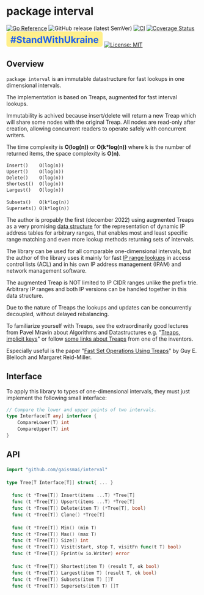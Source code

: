# package interval
[![Go Reference](https://pkg.go.dev/badge/github.com/gaissmai/interval.svg)](https://pkg.go.dev/github.com/gaissmai/interval#section-documentation)
![GitHub release (latest SemVer)](https://img.shields.io/github/v/release/gaissmai/interval)
[![CI](https://github.com/gaissmai/interval/actions/workflows/go.yml/badge.svg)](https://github.com/gaissmai/interval/actions/workflows/go.yml)
[![Coverage Status](https://coveralls.io/repos/github/gaissmai/interval/badge.svg)](https://coveralls.io/github/gaissmai/interval)
[![Stand With Ukraine](https://raw.githubusercontent.com/vshymanskyy/StandWithUkraine/main/badges/StandWithUkraine.svg)](https://stand-with-ukraine.pp.ua)
[![License: MIT](https://img.shields.io/badge/License-MIT-yellow.svg)](https://opensource.org/licenses/MIT)

## Overview

`package interval` is an immutable datastructure for fast lookups in one dimensional intervals.

The implementation is based on Treaps, augmented for fast interval lookups.

Immutability is achived because insert/delete will return a new Treap which will share some nodes with the original Treap.
All nodes are read-only after creation, allowing concurrent readers to operate safely with concurrent writers.

The time complexity is **O(log(n))** or **O(k*log(n))** where k is the number of returned items, the space complexity is **O(n)**.

```
Insert()    O(log(n))
Upsert()    O(log(n))
Delete()    O(log(n))
Shortest()  O(log(n))
Largest()   O(log(n))

Subsets()   O(k*log(n))
Supersets() O(k*log(n))
```

The author is propably the first (december 2022) using augmented Treaps
as a very promising [data structure] for the representation of dynamic IP address tables
for arbitrary ranges, that enables most and least specific range matching and even more lookup methods
returning sets of intervals.

The library can be used for all comparable one-dimensional intervals,
but the author of the library uses it mainly for fast [IP range lookups] in access control lists (ACL)
and in his own IP address management (IPAM) and network management software.

The augmented Treap is NOT limited to IP CIDR ranges unlike the prefix trie.
Arbitrary IP ranges and both IP versions can be handled together in this data structure.

Due to the nature of Treaps the lookups and updates can be concurrently decoupled, without delayed rebalancing.

To familiarize yourself with Treaps, see the extraordinarily good lectures from
Pavel Mravin about Algorithms and Datastructures e.g. "[Treaps, implicit keys]"
or follow [some links about Treaps] from one of the inventors.

Especially useful is the paper "[Fast Set Operations Using Treaps]" by Guy E. Blelloch and Margaret Reid-Miller.

[IP Range lookups]: https://github.com/gaissmai/iprange
[data structure]: https://ieeexplore.ieee.org/abstract/document/912716
[Treaps, implicit keys]: https://youtu.be/svAHk-FAQgM
[some links about Treaps]: http://faculty.washington.edu/aragon/treaps.html
[Fast Set Operations Using Treaps]: https://www.cs.cmu.edu/~scandal/papers/treaps-spaa98.pdf

## Interface

To apply this library to types of one-dimensional intervals, they must just implement the following small interface:

```go
// Compare the lower and upper points of two intervals.
type Interface[T any] interface {
	CompareLower(T) int
	CompareUpper(T) int
}
```

## API
```go
import "github.com/gaissmai/interval"

type Tree[T Interface[T]] struct{ ... }

  func (t *Tree[T]) Insert(items ...T) *Tree[T]
  func (t *Tree[T]) Upsert(items ...T) *Tree[T]
  func (t *Tree[T]) Delete(item T) (*Tree[T], bool)
  func (t *Tree[T]) Clone() *Tree[T]

  func (t *Tree[T]) Min() (min T)
  func (t *Tree[T]) Max() (max T)
  func (t *Tree[T]) Size() int
  func (t *Tree[T]) Visit(start, stop T, visitFn func(t T) bool)
  func (t *Tree[T]) Fprint(w io.Writer) error

  func (t *Tree[T]) Shortest(item T) (result T, ok bool)
  func (t *Tree[T]) Largest(item T) (result T, ok bool)
  func (t *Tree[T]) Subsets(item T) []T
  func (t *Tree[T]) Supersets(item T) []T
```
